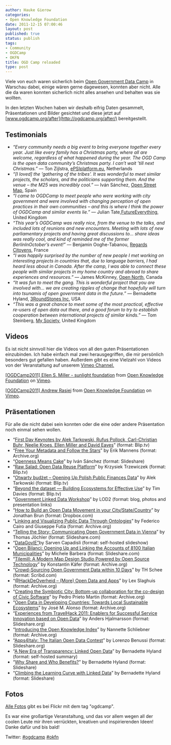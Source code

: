 ```yaml
---
author: Hauke Gierow
categories:
- Open Knowledge Foundation
date: 2011-12-15 07:00:46
layout: post
published: true
status: publish
tags:
- Community
- OGDCamp
- OKFN
title: OGD Camp reloaded
type: post
---
```


Viele von euch waren sicherlich beim [Open Government Data Camp](http://ogdcamp.org) in Warschau dabei, einige wären gerne dagewesen, konnten aber nicht. Alle die da waren konnten sicherlich nicht alles ansehen und behalten was sie wollten.

In den letzten Wochen haben wir deshalb eifrig Daten gesammelt, Präsentationen und Bilder gesichtet und diese jetzt auf [www.ogdcamp.org/after](http://ogdcamp.org/after/) bereitgestellt. 

## Testimonials

  * _“Every community needs a big event to bring everyone together every year. Just like every family has a Christmas party, where all are welcome, regardless of what happened during the year. The OGD Camp is the open data community’s Christmas party. I can’t wait ’till next Christmas.”_ — Ton Zijlstra, [ePSIplatform.eu](http://epsiplatform.eu/), Netherlands
  * _“[I loved] the ‘gathering of the tribes’. It was wonderful to meet similar projects, the scholars, and the politicians supporting them. And the venue – the M25 was incredibly cool.”_ — Iván Sánchez, [Open Street Map](http://openstreetmap.org/), Spain
  * _“I came to OGDCamp to meet people who were working with city government and were involved with changing perception of open practices in their own communities – and this is where I think the power of OGDCamp and similar events lie.”_ — Julian Tate,[FutureEverything](http://futureeverything.org/), United Kingdom
  * _“This year’s OGDCamp was really nice, from the venue to the talks, and included lots of reunions and new encounters. Meeting with lots of new parliamentary projects and having great discussions to… share ideas was really cool, and kind of reminded me of the former BerlinInOctober’s event!”_ — Benjamin Ooghe-Tabanou, [Regards Citoyens](http://regardscitoyens.org/), France
  * _“I was happily surprised by the number of new people I met working on interesting projects in countries that, due to language barriers, I had heard less about in Canada. After the camp, I was able to connect these people with similar projects in my home country and abroad to share experiences and resources.”_ — James McKinney, [Open North](http://opennorth.ca/), Canada
  * _“It was fun to meet the gang. This is wonderful project that you are involved with… we are creating ripples of change that hopefully will turn into tsunamis of open government data in the future.”_ — Bernadette Hyland, [3RoundStones Inc](http://3roundstones.com/), USA
  * _“This was a great chance to meet some of the most practical, effective re-users of open data out there, and a good forum to try to establish cooperation between international projects of similar kinds.”_ — Tom Steinberg, [My Society](http://mysociety.org/), United Kingdom

## Videos

Es ist nicht sinnvoll hier die Videos von all den guten Präsentationen einzubinden. Ich habe einfach mal zwei herausgegriffen, die mir persönlich besonders gut gefallen haben. Außerdem gibt es eine Vielzahl von Videos von der Veranstaltung auf unserem [Vimeo Channel.](http://vimeo.com/okf/videos)

[[OGDCamp2011] Ellen S. Miller - sunlight foundation](http://vimeo.com/31086984) from [Open Knowledge Foundation](http://vimeo.com/okf) on [Vimeo](http://vimeo.com).

[[OGDCamp2011] Andrew Rasiej](http://vimeo.com/31219549) from [Open Knowledge Foundation](http://vimeo.com/okf) on [Vimeo](http://vimeo.com).

## Präsentationen

Für alle die nicht dabei sein konnten oder die eine oder andere Präsentation noch einmal sehen wollen. 

  * “[First Day Keynotes by Alek Tarkowski, Rufus Pollock, Carl-Christian Buhr, Neelie Kroes, Ellen Miller and David Eaves](http://blip.tv/problematyka/welcome-and-plenaries-by-alek-tarkowski-rufus-pollock-carl-christian-buhr-neelie-kroes-ellen-miller-and-david-eaves-5680661)” (format: Blip.tv)
  * “[Free Your Metadata and Follow the Stars](http://www.archive.org/details/Ogdcamp2011Presentations-Ibbt-ugent-mmlab)” by Erik Mannens (format: Archive.org)
  * “[Openness Means Cake](http://ogdcamp.org/after/%20http://www.slideshare.net/ivansanchezortega/openness-means-cake-9851793)” by Iván Sánchez (format: Slideshare)
  * “[Raw Salad: Open Data Reuse Platform](https://blip.tv/problematyka/raw-salad-open-data-reuse-platform-by-krzysztof-trzewiczek-5680554)” by Krzysiek Trzewiczek (format: Blip.tv)
  * “[Otwarty budżet – Opening Up Polish Public Finances Data](https://blip.tv/problematyka/otwarty-bud%C5%BCet-opening-up-polish-public-finances-data-by-alek-tarkowski-5679605)” by Alek Tarkowski (format: Blip.tv)
  * “[Beyond the dataset — Building Ecosystems for Effective Use](http://ogdcamp.org/after/blip.tv/problematyka/beyond-the-dataset-building-eco-systems-for-effective-use-by-tim-davies-5680243)” by Tim Davies (format: Blip.tv)
  * “[Government Linked Data Workshop](http://lod2.eu/BlogPost/739-lod2-organised-government-linked-data-workshop-in-warsaw-was-big-success.html)” by LOD2 (format: blog, photos and presentation links)
  * “[How to Build an Open Data Movement in your City/State/Country](https://www.dropbox.com/s/ndswcl1bjulxkec/Montreal%20Ouvertn%20-%20OKFN%20Data%20Camp%202011.pdf)” by Jonathan Brun (format: Dropbox.com)
  * “[Linking and Visualizing Public Data Through Ontologies](http://www.archive.org/details/LinkingAndVisualizingPublicDataThroughOntologies)” by Federico Cairo and Giuseppe Futia (format: Archive.org)
  * “[Telling the Story: Communicating Open Government Data in Vienna](http://www.slideshare.net/schrottenberg/telling-the-story-communicating-ogd-in-vienna)” by Thomas Jöchler (format: Slideshare.com)
  * “[DataGovIE”](http://csarven.ca/presentations/datagovie-init/)by Sarven Capadisli (format: self-hosted slideshow)
  * “[Open Bilanci: Opening Up and Linking the Accounts of 8100 Italian Municipalities](http://www.slideshare.net/barbz79it/openbilanci)” by Michele Barbera (format: Slideshare.com)
  * “[Tilemill: A Modern Map Design Studio Powered by Open Source Technology](http://www.archive.org/details/ogdcampTalktilemileAModernMapDesignStudioPoweredByOpenSource)” by Konstantin Käfer (format: Archive.org)
  * “[Crowd-Sourcing Open Government Data within 10 Days](http://www.scribd.com/doc/70964306/Crowdsourcing-Gov-Data)” by TH Schee (format: Scribd.com)
  * “[@HackDeOverheid – (More) Open Data and Apps](http://www.archive.org/details/ogdcampPresentationhackdeoverheid-moreOpenDataAndApps)” by Lex Slaghuis (format: Archive.org)
  * “[Creating the Symbiotic City: Bottom-up collaboration for the co-design of Civic Software](http://www.archive.org/details/creatingTheSymbioticCityBottom-upCollaborationForTheCo-designOf)” by Pedro Prieto Martin (format: Archive.org)
  * “[Open Data in Developing Countries: Towards Local Sustainable Ecosystems](http://www.archive.org/details/ogdcampTalkopenDataInDevelopingCountriesTowardsLocalSustainable)” by José M. Alonso (format: Archive.org)
  * “[Experiences from TravelHack 2011: Enablers for Successful Service Innovation based on Open Data](http://www.slideshare.net/travelhack/20111021-ogd-camp)” by Anders Hjalmarsson (format: Slideshare.org)
  * “[Introducing the Open Knowledge Index](http://www.archive.org/details/ogdcampPresentationintroducingTheOpenKnowledgeIndex)” by Nannette Schliebner (format: Archive.org)
  * “[Apps4Italy: The Italian Open Data Contest](http://www.slideshare.net/lorenzobenussi/apps-for-italy-a4i)” by Lorenzo Benussi (format: Slideshare.org)
  * “[A New Era of Transparency: Linked Open Data](http://3roundstones.com/2011/10/17/a-new-era-of-transparency/)” by Bernadette Hyland (format: self-hosted summary)
  * “[Why Share and Who Benefits?](http://www.slideshare.net/bhylandwood/20111020-warsaw-b-hyland-open-gov-data-camp-9733690)” by Bernadette Hyland (format: Slideshare)
  * “[Climbing the Learning Curve with Linked Data](http://www.slideshare.net/bhylandwood/20111120-warsaw-learning-curve-by-b-hyland-notes)” by Bernadette Hyland (format: Slideshare)

## Fotos

[Alle Fotos](https://secure.flickr.com/photos/tags/ogdcamp/) gibt es bei Flickr mit dem tag "ogdcamp".

Es war eine großartige Veranstaltung, und das vor allem wegen all der coolen Leute mir ihren verrückten, kreativen und inspirierenden Ideen! Danke dafür und bis bald!

Twitter: [#ogdcamp](https://twitter.com/#!/search/%23ogdcamp) [#okfn](https://twitter.com/#!/search/%23okfn)